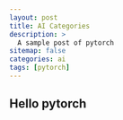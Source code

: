 ```yaml
---
layout: post
title: AI Categories
description: >
  A sample post of pytorch
sitemap: false
categories: ai
tags: [pytorch]
---
```

## Hello pytorch